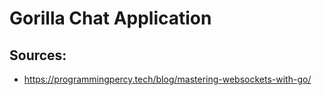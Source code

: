 # Gorilla Chat Application

## Sources:

- <https://programmingpercy.tech/blog/mastering-websockets-with-go/>
